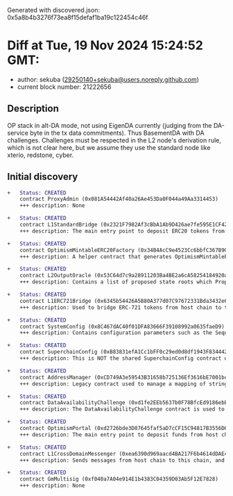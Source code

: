 Generated with discovered.json: 0x5a8b4b3276f73ea8f15defaf1ba19c122454c46f

# Diff at Tue, 19 Nov 2024 15:24:52 GMT:

- author: sekuba (<29250140+sekuba@users.noreply.github.com>)
- current block number: 21222656

## Description

OP stack in alt-DA mode, not using EigenDA currently (judging from the DA-service byte in the tx data commitments). Thus BasementDA with DA challenges. Challenges must be respected in the L2 node's derivation rule, which is not clear here, but we assume they use the standard node like xterio, redstone, cyber.

## Initial discovery

```diff
+   Status: CREATED
    contract ProxyAdmin (0x081A54442Af40a26Ae453Da0F044a49Aa3314453)
    +++ description: None
```

```diff
+   Status: CREATED
    contract L1StandardBridge (0x2321F7982Af3cBbA1Ab9D426ae7fe595E1CF427C)
    +++ description: The main entry point to deposit ERC20 tokens from host chain to this chain. This contract can store any token.
```

```diff
+   Status: CREATED
    contract OptimismMintableERC20Factory (0x34B4AcC9e4523Cc6bbfC367B9034121c447b4083)
    +++ description: A helper contract that generates OptimismMintableERC20 contracts on the network it's deployed to. OptimismMintableERC20 is a standard extension of the base ERC20 token contract designed to allow the L1StandardBridge contracts to mint and burn tokens. This makes it possible to use an OptimismMintablERC20 as this chain's representation of a token on the host chain, or vice-versa.
```

```diff
+   Status: CREATED
    contract L2OutputOracle (0x53C64d7c9a28911203Ba4BE2a6cA58254184920a)
    +++ description: Contains a list of proposed state roots which Proposers assert to be a result of block execution. Currently only the PROPOSER address can submit new state roots.
```

```diff
+   Status: CREATED
    contract L1ERC721Bridge (0x6345b54426A5B80A377d07C97672331Bda3432e6)
    +++ description: Used to bridge ERC-721 tokens from host chain to this chain.
```

```diff
+   Status: CREATED
    contract SystemConfig (0x8C467dAC40f01DFA83666F39108992a0635faeD9)
    +++ description: Contains configuration parameters such as the Sequencer address, gas limit on this chain and the unsafe block signer address.
```

```diff
+   Status: CREATED
    contract SuperchainConfig (0xB83831efA1Cc1bFF0c29ed0d8df1943F834442A0)
    +++ description: This is NOT the shared SuperchainConfig contract of the OP stack Superchain but rather a local fork. It manages the `PAUSED_SLOT`, a boolean value indicating whether the local chain is paused, and `GUARDIAN_SLOT`, the address of the guardian which can pause and unpause the system.
```

```diff
+   Status: CREATED
    contract AddressManager (0xCD749A3e59543B31658b725136Ef3616bE7001bc)
    +++ description: Legacy contract used to manage a mapping of string names to addresses. Modern OP stack uses a different standard proxy system instead, but this contract is still necessary for backwards compatibility with several older contracts.
```

```diff
+   Status: CREATED
    contract DataAvailabilityChallenge (0xd1fe2EEb5637b0F78BfcEd9186ebE716aC73DEb6)
    +++ description: The DataAvailabilityChallenge contract is used to challenge the full availability of data behind commimted transaction data hashes. See the technology section for more details.
```

```diff
+   Status: CREATED
    contract OptimismPortal (0xd2726bde3D07645faf5aD7cCF15C94817B3556D6)
    +++ description: The main entry point to deposit funds from host chain to this chain. It also allows to prove and finalize withdrawals.
```

```diff
+   Status: CREATED
    contract L1CrossDomainMessenger (0xea6390d969aacd4BA217F6b4614dDAE4bdDb1B3B)
    +++ description: Sends messages from host chain to this chain, and relays messages back onto host chain. In the event that a message sent from host chain to this chain is rejected for exceeding this chain's epoch gas limit, it can be resubmitted via this contract's replay function.
```

```diff
+   Status: CREATED
    contract GmMultisig (0xf040a7A04e914E1b4383C04359D03Ab5F12E7828)
    +++ description: None
```
